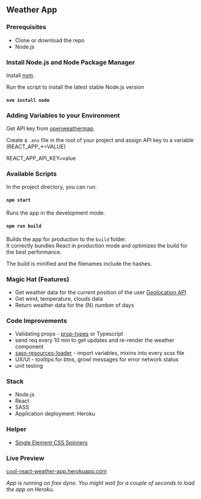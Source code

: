 ## Weather App
### Prerequisites

* Clone or download the repo
* Node.js

### Install Node.js and Node Package Manager

Install [nvm](https://github.com/creationix/nvm).

Run the script to install the latest stable Node.js version

#### `nvm install node`

### Adding Variables to your Environment
Get API key from [openweathermap](https://openweathermap.org/appid). 

Create a `.env` file in the root of your project and assign API key to a variable (REACT\_APP\_*=VALUE)

REACT\_APP\_API\_KEY=value

### Available Scripts

In the project directory, you can run:

#### `npm start`

Runs the app in the development mode.

#### `npm run build`

Builds the app for production to the `build` folder.  
It correctly bundles React in production mode and optimizes the build for the best performance.

The build is minified and the filenames include the hashes.
 
### Magic Hat (Features)

- Get weather data for the current position of the user [Geolocation API](https://developer.mozilla.org/en-US/docs/Web/API/Geolocation_API)
- Get wind, temperature, clouds data
- Return weather data for the {N} number of days


### Code Improvements
- Validating props - [prop-types](https://github.com/facebook/prop-types) or Typescript
- send req every 10 min to get updates and re-render the weather component
- [sass-resources-loader](https://github.com/shakacode/sass-resources-loader) - import variables, mixins into every scss file
- UX/UI - tooltips for btns, growl messages for error network status
- unit testing

### Stack
* Node.js
* React
* SASS
* Application deployment: Heroku

### Helper
* [Single Element CSS Spinners](https://projects.lukehaas.me/css-loaders/)

### Live Preview
[cool-react-weather-app.herokuapp.com](https://cool-react-weather-app.herokuapp.com/)

_App is running on free dyno. You might wait for a couple of seconds to load the app on Heroku._
